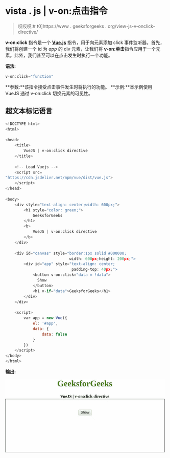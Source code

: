 # vista . js | v-on:点击指令

> 哎哎哎:# t0]https://www . geeksforgeeks . org/view-js-v-onclick-directive/

**v-on:click** 指令是一个 [**Vue.js**](https://www.geeksforgeeks.org/vue-js-introduction-installation/) 指令，用于向元素添加 click 事件监听器。首先，我们将创建一个 id 为 *app* 的 div 元素，让我们将 **v-on:单击**指令应用于一个元素。此外，我们甚至可以在点击发生时执行一个功能。

**语法:**

```js
v-on:click="function"

```

**参数:**该指令接受点击事件发生时将执行的功能。
**示例:**本示例使用 VueJS 通过 v-on:click 切换元素的可见性。

## 超文本标记语言

```js
<!DOCTYPE html>
<html>

<head>
    <title>
        VueJS | v-on:click directive
    </title>

    <!-- Load Vuejs -->
    <script src=
"https://cdn.jsdelivr.net/npm/vue/dist/vue.js">
    </script>
</head>

<body>
    <div style="text-align: center;width: 600px;">
        <h1 style="color: green;">
            GeeksforGeeks
        </h1>
        <b>
            VueJS | v-on:click directive
        </b>
    </div>

    <div id="canvas" style="border:1px solid #000000;
                            width: 600px;height: 200px;">
        <div id="app" style="text-align: center;
                             padding-top: 40px;">
            <button v-on:click="data = !data">
              Show
            </button>
            <h1 v-if="data">GeeksforGeeks</h1>
        </div>
    </div>

    <script>
        var app = new Vue({
            el: '#app',
            data: {
                data: false
            }
        })
    </script>
</body>
</html>
```

**输出:**

![](img/5d23b7a9e1440af00f20ed6a73a4cc88.png)